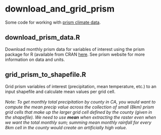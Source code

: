 # download_and_grid_prism

Some code for working with [prism climate data](https://prism.oregonstate.edu/). 

## download_prism_data.R 
Download monthly prism data for variables of interest using the prism package for R (available from CRAN [here](https://cran.r-project.org/web/packages/prism/index.html). See prism website for more information on data and units. 

## grid_prism_to_shapefile.R 
Grid prism variables of interest (precipitation, mean temperature, etc.) to an input shapefile and calculate mean values per grid cell. <br><br> *Note: To get monthly total precipitation by county in CA, you would want to compute the mean precip value across the collection of small (8km) prism grid cells that make up the larger grid cell defined by the county (given in the shapefile). We need to use **mean** when extracting the raster even when we want the total monthly sum; summing mean monthly rainfall for every 8km cell in the county would create an artificially high value.*